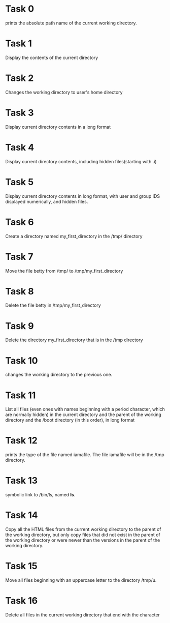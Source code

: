 # Task 0
prints the absolute path name of the current working directory.

# Task 1
Display the contents of the current directory

# Task 2
Changes the working directory to user's home directory

# Task 3 
Display current directory contents in a long format

# Task 4
Display current directory contents, including hidden files(starting with .i)

# Task 5 
Display current directory contents in long format, with user and group IDS displayed numerically, and hidden files.

# Task 6
Create a directory named my_first_directory in the /tmp/ directory

# Task 7
Move the file betty from /tmp/ to /tmp/my_first_directory 

# Task 8
Delete the file betty in /tmp/my_first_directory

# Task 9
Delete the directory my_first_directory that is in the /tmp directory

# Task 10
changes the working directory to the previous one.

# Task 11
List all files (even ones with names beginning with a period character, which are normally hidden) in the current directory and the parent of the working directory and the /boot directory (in this order), in long format

# Task 12
prints the type of the file named iamafile. The file iamafile will be in the /tmp directory.

# Task 13
symbolic link to /bin/ls, named __ls__.

# Task 14
Copy all the HTML files from the current working directory to the parent of the working directory, but only copy files that did not exist in the parent of the working directory or were newer than the versions in the parent of the working directory.

# Task 15
Move all files beginning with an uppercase letter to the directory /tmp/u.

# Task 16 
Delete all files in the current working directory that end with the character
